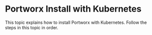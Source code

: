 # Portworx Install with Kubernetes

This topic explains how to install Portworx with Kubernetes. Follow the steps in this topic in order.

